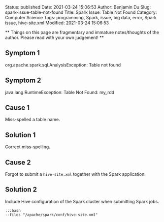 Status: published
Date: 2021-03-24 15:06:53
Author: Benjamin Du
Slug: spark-issue-table-not-found
Title: Spark Issue: Table Not Found
Category: Computer Science
Tags: programming, Spark, issue, big data, error, Spark issue, hive-site.xml
Modified: 2021-03-24 15:06:53

**
Things on this page are fragmentary and immature notes/thoughts of the author.
Please read with your own judgement!
**

## Symptom 1

org.apache.spark.sql.AnalysisException: Table not found

## Symptom 2

java.lang.RuntimeException: Table Not Found: my_rdd

## Cause 1

Miss-spelled a table name.

## Solution 1

Correct miss-spelling.

## Cause 2

Forgot to submit a `hive-site.xml` together with the Spark application.

## Solution 2

Include Hive configuration of the Spark cluster when submitting Spark jobs.

    :::bash
    --files "/apache/spark/conf/hive-site.xml"
